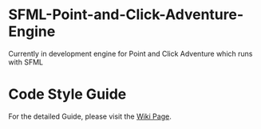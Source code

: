 # SFML-Point-and-Click-Adventure-Engine
Currently in development engine for Point and Click Adventure which runs with SFML

# Code Style Guide #
For the detailed Guide, please visit the [Wiki Page](https://github.com/HaSa1002/SFML-Point-and-Click-Adventure-Engine/wiki/Code-Style-Guide).

